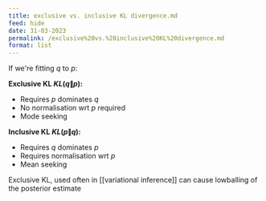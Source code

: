```yaml
---
title: exclusive vs. inclusive KL divergence.md
feed: hide
date: 31-03-2023
permalink: /exclusive%20vs.%20inclusive%20KL%20divergence.md
format: list
---
```



If we're fitting $q$ to $p$:

**Exclusive KL $KL(q\|p)$:**
- Requires $p$ dominates $q$
- No normalisation wrt $p$ required
- Mode seeking

**Inclusive KL $KL(p\|q)$:**
- Requires $q$ dominates $p$
- Requires normalisation wrt $p$
- Mean seeking

Exclusive KL, used often in [[variational inference]] can cause lowballing of the posterior estimate